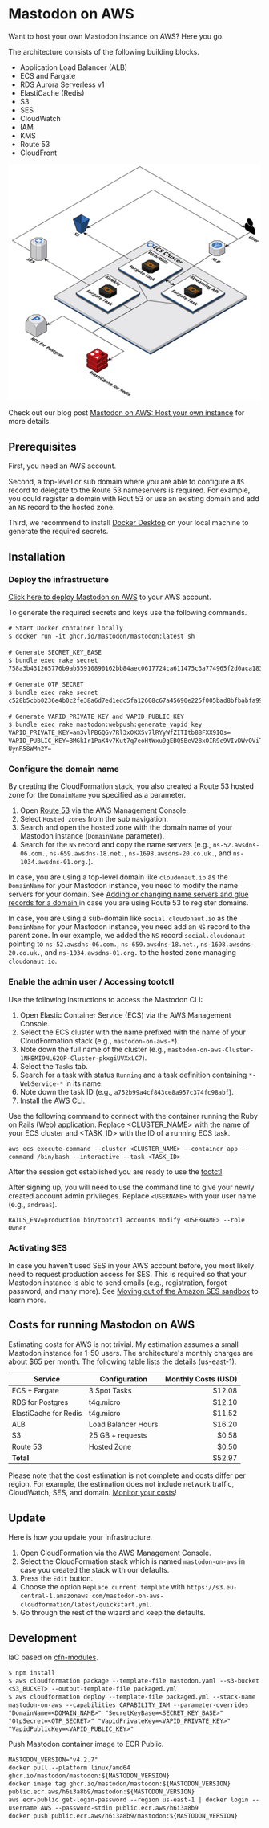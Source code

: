 # Mastodon on AWS

Want to host your own Mastodon instance on AWS? Here you go.

The architecture consists of the following building blocks.

* Application Load Balancer (ALB)
* ECS and Fargate
* RDS Aurora Serverless v1
* ElastiCache (Redis)
* S3
* SES
* CloudWatch
* IAM
* KMS
* Route 53
* CloudFront

![Mastodon on AWS: Architeture](architecture.png)

Check out our blog post [Mastodon on AWS: Host your own instance](https://cloudonaut.io/mastodon-on-aws/) for more details.

## Prerequisites

First, you need an AWS account.

Second, a top-level or sub domain where you are able to configure a `NS` record to delegate to the Route 53 nameservers is required. For example, you could register a domain with Rout 53 or use an existing domain and add an `NS` record to the hosted zone.

Third, we recommend to install [Docker Desktop](https://www.docker.com/get-started/) on your local machine to generate the required secrets.

## Installation

### Deploy the infrastructure

[Click here to deploy Mastodon on AWS](https://console.aws.amazon.com/cloudformation/home?#/stacks/create/review?templateURL=https://s3.eu-central-1.amazonaws.com/mastodon-on-aws-cloudformation/latest/quickstart.yml&stackName=mastodon-on-aws) to your AWS account.

To generate the required secrets and keys use the following commands.

```
# Start Docker container locally
$ docker run -it ghcr.io/mastodon/mastodon:latest sh

# Generate SECRET_KEY_BASE
$ bundle exec rake secret
758a3b431265776b9ab55910890162bb84aec0617724ca611475c3a774965f2d0aca183091d3c1a84ff3640cf7cc438c559034a2735253ee895b7a2308ac450c

# Generate OTP_SECRET
$ bundle exec rake secret
c528b5cbb0236e4b0c2fe38a6d7ed1edc5fa12608c67a45690e225f005bad8bfbabfa99f7b83cb9c0981ba8fcc5fd76c68918d9bc854bd158c2c23fd6df89abc

# Generate VAPID_PRIVATE_KEY and VAPID_PUBLIC_KEY
$ bundle exec rake mastodon:webpush:generate_vapid_key
VAPID_PRIVATE_KEY=am3vlPBGQGv7Rl3xOKXSv7lRYyWfZITItb88FXX9IOs=
VAPID_PUBLIC_KEY=BMGkIr1PaK4v7Kut7q7eoHtWxu9gEBQ5BeV28xOIR9c9VIvDWvOViTn1SV5G2LIEFGWo0f1dQka-UynR58WMn2Y=
```

### Configure the domain name

By creating the CloudFormation stack, you also created a Route 53 hosted zone for the `DomainName` you specified as a parameter.

1. Open [Route 53](https://console.aws.amazon.com/route53/v2/home#Dashboard) via the AWS Management Console.
1. Select `Hosted zones` from the sub navigation.
1. Search and open the hosted zone with the domain name of your Mastodon instance (`DomainName` parameter).
1. Search for the `NS` record and copy the name servers (e.g., `ns-52.awsdns-06.com.`, `ns-659.awsdns-18.net.`, `ns-1698.awsdns-20.co.uk.`, and `ns-1034.awsdns-01.org.`).

In case, you are using a top-level domain like `cloudonaut.io` as the `DomainName` for your Mastodon instance, you need to modify the name servers for your domain. See [Adding or changing name servers and glue records for a domain
](https://docs.aws.amazon.com/Route53/latest/DeveloperGuide/domain-name-servers-glue-records.html) in case you are using Route 53 to register domains.

In case, you are using a sub-domain like `social.cloudonaut.io` as the `DomainName` for your Mastodon instance, you need add an `NS` record to the parent zone. In our example, we added the `NS` record `social.cloudonaut` pointing to `ns-52.awsdns-06.com.`, `ns-659.awsdns-18.net.`, `ns-1698.awsdns-20.co.uk.`, and `ns-1034.awsdns-01.org.` to the hosted zone managing `cloudonaut.io`.

### Enable the admin user / Accessing tootctl

Use the following instructions to access the Mastodon CLI:

1. Open Elastic Container Service (ECS) via the AWS Management Console.
1. Select the ECS cluster with the name prefixed with the name of your CloudFormation stack (e.g., `mastodon-on-aws-*`).
1. Note down the full name of the cluster (e.g., `mastodon-on-aws-Cluster-1NHBMI9NL62QP-Cluster-pkxgiUVXxLC7`).
1. Select the `Tasks` tab.
1. Search for a task with status `Running` and a task definition containing `*-WebService-*` in its name.
1. Note down the task ID (e.g., `a752b99a4cf843ce8a957c374fc98abf`).
1. Install the [AWS CLI](https://docs.aws.amazon.com/cli/latest/userguide/getting-started-install.html).

Use the following command to connect with the container running the Ruby on Rails (Web) application. Replace <CLUSTER_NAME> with the name of your ECS cluster and <TASK_ID> with the ID of a running ECS task.

```
aws ecs execute-command --cluster <CLUSTER_NAME> --container app --command /bin/bash --interactive --task <TASK_ID>
```

After the session got established you are ready to use the [tootctl](https://docs.joinmastodon.org/admin/tootctl/).

After signing up, you will need to use the command line to give your newly created account admin privileges. Replace `<USERNAME>` with your user name (e.g., `andreas`).

```
RAILS_ENV=production bin/tootctl accounts modify <USERNAME> --role Owner
```

### Activating SES

In case you haven't used SES in your AWS account before, you most likely need to request production access for SES. This is required so that your Mastodon instance is able to send emails (e.g., registration, forgot password, and many more). See [Moving out of the Amazon SES sandbox](https://docs.aws.amazon.com/ses/latest/dg/request-production-access.html) to learn more.

## Costs for running Mastodon on AWS

Estimating costs for AWS is not trivial. My estimation assumes a small Mastodon instance for 1-50 users. The architecture's monthly charges are about $65 per month. The following table lists the details (us-east-1).

| Service | Configuration | Monthly Costs (USD) |
| ---------- | ------------- | ----------------------------: |
| ECS + Fargate | 3 Spot Tasks | $12.08 |
| RDS for Postgres | t4g.micro | $12.10 |
| ElastiCache for Redis | t4g.micro | $11.52 |
| ALB | Load Balancer Hours | $16.20 |
| S3 | 25 GB + requests | $0.58 |
| Route 53 | Hosted Zone | $0.50 |
| **Total** | | $52.97 |

Please note that the cost estimation is not complete and costs differ per region. For example, the estimation does not include network traffic, CloudWatch, SES, and domain. [Monitor your costs](https://docs.aws.amazon.com/cost-management/latest/userguide/budgets-create.html)!

## Update

Here is how you update your infrastructure.

1. Open CloudFormation via the AWS Management Console.
1. Select the CloudFormation stack which is named `mastodon-on-aws` in case you created the stack with our defaults.
1. Press the `Edit` button.
1. Choose the option `Replace current template` with `https://s3.eu-central-1.amazonaws.com/mastodon-on-aws-cloudformation/latest/quickstart.yml`.
1. Go through the rest of the wizard and keep the defaults.

## Development

IaC based on [cfn-modules](https://github.com/cfn-modules/docs).

```
$ npm install
$ aws cloudformation package --template-file mastodon.yaml --s3-bucket <S3_BUCKET> --output-template-file packaged.yml
$ aws cloudformation deploy --template-file packaged.yml --stack-name mastodon-on-aws --capabilities CAPABILITY_IAM --parameter-overrides "DomainName=<DOMAIN_NAME>" "SecretKeyBase=<SECRET_KEY_BASE>" "OtpSecret=<OTP_SECRET>" "VapidPrivateKey=<VAPID_PRIVATE_KEY>" "VapidPublicKey=<VAPID_PUBLIC_KEY>"
```

Push Mastodon container image to ECR Public.

```
MASTODON_VERSION="v4.2.7"
docker pull --platform linux/amd64 ghcr.io/mastodon/mastodon:${MASTODON_VERSION}
docker image tag ghcr.io/mastodon/mastodon:${MASTODON_VERSION} public.ecr.aws/h6i3a8b9/mastodon:${MASTODON_VERSION}
aws ecr-public get-login-password --region us-east-1 | docker login --username AWS --password-stdin public.ecr.aws/h6i3a8b9
docker push public.ecr.aws/h6i3a8b9/mastodon:${MASTODON_VERSION}
```